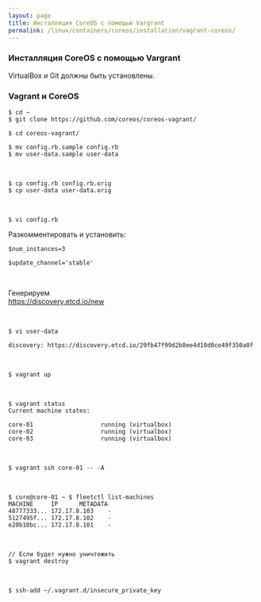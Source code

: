 ```yaml
---
layout: page
title: Инсталляция CoreOS с помощью Vargrant
permalink: /linux/containers/coreos/installation/vagrant-coreos/
---
```



### Инсталляция CoreOS с помощью Vargrant

VirtualBox и Git должны быть установлены.


### Vagrant и CoreOS

    $ cd ~
    $ git clone https://github.com/coreos/coreos-vagrant/

    $ cd coreos-vagrant/

    $ mv config.rb.sample config.rb
    $ mv user-data.sample user-data

<br/>

    $ cp config.rb config.rb.orig
    $ cp user-data user-data.orig

<br/>

    $ vi config.rb

Разкомментировать и установить:

    $num_instances=3

    $update_channel='stable'

<br/>

Генерируем  
https://discovery.etcd.io/new

<br/>

    $ vi user-data

    discovery: https://discovery.etcd.io/29fb47f99d2b8ee4d10d0ce49f350a0f


<br/>

    $ vagrant up

<br/>

    $ vagrant status
    Current machine states:

    core-01                   running (virtualbox)
    core-02                   running (virtualbox)
    core-03                   running (virtualbox)


<br/>

    $ vagrant ssh core-01 -- -A

<br/>

    $ core@core-01 ~ $ fleetctl list-machines
    MACHINE		IP		METADATA
    48777333...	172.17.8.103	-
    5127495f...	172.17.8.102	-
    e20b10bc...	172.17.8.101	-


<br/>

    // Если будет нужно уничтожить
    $ vagrant destroy



<br/>


    $ ssh-add ~/.vagrant.d/insecure_private_key
